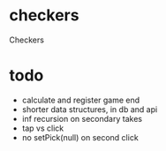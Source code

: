 # checkers
Checkers


# todo
- calculate and register game end
- shorter data structures, in db and api
- inf recursion on secondary takes
- tap vs click
- no setPick(null) on second click